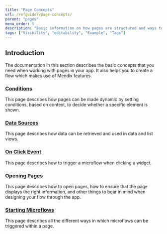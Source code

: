 ```yaml
---
title: "Page Concepts"
url: /refguide7/page-concepts/
parent: "pages"
menu_order: 5
description: "Basic information on how pages are structured and ways to create an application flow."
tags: ["Visibility", "editability", "Example", "Tags"]
---
```


## Introduction

The documentation in this section describes the basic concepts that you need when working with pages in your app. It also helps you to create a flow which makes use of Mendix features.

### [Conditions](/refguide7/conditions/)

This page describes how pages can be made dynamic by setting conditions, based on context, to decide whether a specific element is shown.

### [Data Sources](/refguide/data-sources/)

This page describes how data can be retrieved and used in data and list views.

### [On Click Event](/refguide/on-click-event/)

This page describes how to trigger a microflow when clicking a widget.

### [Opening Pages](/refguide7/opening-pages/)

This page describes how to open pages, how to ensure that the page displays the right information, and other things to bear in mind when designing your flow through the app.

### [Starting Microflows](/refguide7/starting-microflows/)

This page describes all the different ways in which microflows can be triggered within a page.
